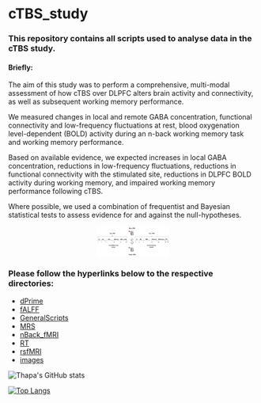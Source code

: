 # cTBS_study

### This repository contains all scripts used to analyse data in the cTBS study. 

#### Briefly:

The aim of this study was to perform a comprehensive, multi-modal assessment of how cTBS over DLPFC alters brain activity and connectivity, as well as subsequent working memory performance. 
    
We measured changes in local and remote GABA concentration, functional connectivity and low-frequency fluctuations at rest, blood oxygenation level-dependent (BOLD) activity during an n-back working memory task and working memory performance. 

Based on available evidence, we expected increases in local GABA concentration, reductions in low-frequency fluctuations, reductions in functional connectivity with the stimulated site, reductions in DLPFC BOLD activity during working memory, and impaired working memory performance following cTBS. 

Where possible, we used a combination of frequentist and Bayesian statistical tests to assess evidence for and against the null-hypotheses.


<p align="center">
    <img src="/Images/StudyDesign.JPG" width="145">
</p>


### Please follow the hyperlinks below to the respective directories:

- [dPrime](https://github.com/TribThapa/cTBS_Study/tree/main/dPrime)
- [fALFF](https://github.com/TribThapa/cTBS_Study/tree/main/fALFF)
- [GeneralScripts](https://github.com/TribThapa/cTBS_Study/tree/main/GeneralScripts)
- [MRS](https://github.com/TribThapa/cTBS_Study/tree/main/MRS)
- [nBack_fMRI](https://github.com/TribThapa/cTBS_Study/tree/main/nBack_fMRI)
- [RT](https://github.com/TribThapa/cTBS_Study/tree/main/ReactionTime)
- [rsfMRI](https://github.com/TribThapa/cTBS_Study/tree/main/rsfMRI)
- [images](https://github.com/TribThapa/cTBS_Study/tree/main/Images)

<!--- [![Thapa's GitHub stats](https://github-readme-stats.vercel.app/api?username=TribT&show_icons=true&theme=dark)](https://github.com/TribT/github-readme-stats)--->

![Thapa's GitHub stats](https://github-readme-stats.vercel.app/api?username=TribThapa&theme=dark&show_icons=true&title_color=Blue)

[![Top Langs](https://github-readme-stats.vercel.app/api/top-langs/?username=TribThapa&layout=compact&theme=dark&title_color=Blue)](https://github.com/TribThapa/github-readme-stats)
